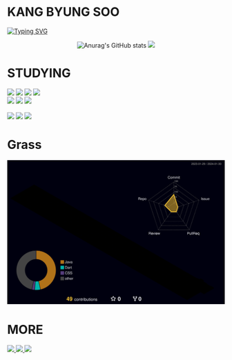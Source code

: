 # KANG BYUNG SOO
[![Typing SVG](https://readme-typing-svg.demolab.com/?lines=안+녕+하+세+요;강+병+숩+니+다)](https://git.io/typing-svg)
<div align="center">
  
![Anurag's GitHub stats](https://github-readme-stats.vercel.app/api?username=Kbyungs&show_icons=true&theme=transparent) 
<img src="http://mazandi.herokuapp.com/api?handle=jasonkbs&theme=dark"/>
<!--
[![Solved.ac프로필](http://mazassumnida.wtf/api/generate_badge?boj=jasonkbs)](https://solved.ac/jasonkbs/)
-->


</div>

# STUDYING
<div>
<img src="https://img.shields.io/badge/c++-00599C.svg?style=for-the-badge&logo=cplusplus&logoColor=white"/>
<img src="https://img.shields.io/badge/python-3776AB.svg?style=for-the-badge&logo=python&logoColor=white"/>
<img src="https://img.shields.io/badge/Java-007396.svg?style=for-the-badge&logo=Java&logoColor=white"/>
<img src="https://img.shields.io/badge/Dart-0175C2.svg?style=for-the-badge&logo=Dart&logoColor=white"/>
</div>
<div>
<img src="https://img.shields.io/badge/html5-E34F26.svg?style=for-the-badge&logo=html5&logoColor=white"/>
<img src="https://img.shields.io/badge/css3-1572B6.svg?style=for-the-badge&logo=css3&logoColor=white"/>
<img src="https://img.shields.io/badge/javascript-F7DF1E.svg?style=for-the-badge&logo=javascript&logoColor=white"/>
</div>

</br>
<div>
  <img src="https://img.shields.io/badge/vscode-007ACC.svg?style=for-the-badge&logo=visualstudiocode&logoColor=white"/>
  <img src="https://img.shields.io/badge/intellij-000000.svg?style=for-the-badge&logo=intellijidea&logoColor=white"/>
  <img src="https://img.shields.io/badge/flutter-02569B.svg?style=for-the-badge&logo=flutter&logoColor=white"/>
</div>

# Grass

<div align="center">
  
  ![](profile-3d-contrib/profile-night-rainbow.svg)
</div>

# MORE
<a href="https://velog.io/@kbsoo/posts">
    <img src="https://img.shields.io/badge/Velog-1EBC8F?style=for-the-badge&logo=velog&logoColor=white" />
</a>
<a href="https://m.blog.naver.com/k_bsoo">
    <img src="https://img.shields.io/badge/Naver blog-03C75A?style=for-the-badge&logo=naver&logoColor=white" />
</a>
<a href="https://www.discord.com/users/415349075274104832">
    <img src="https://img.shields.io/badge/discord-5865F2?style=for-the-badge&logo=discord&logoColor=white" />
</a>
